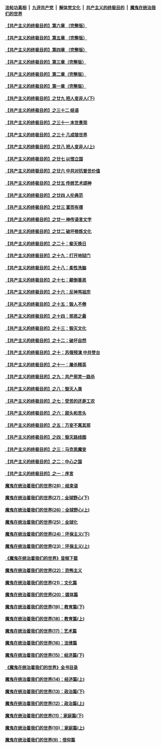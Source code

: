 ####  [法轮功真相](../../../../basic/blob/master/README.md?t=06010431) &nbsp;|&nbsp; [九评共产党](../../../../9ping.md/blob/master/README.md?t=06010431) &nbsp;|&nbsp; [解体党文化](../../../../jtdwh.md/blob/master/README.md?t=06010431)  &nbsp;|&nbsp; [共产主义的终极目的](../../../../gczydzjmd.md/blob/master/README.md?t=06010431) &nbsp;|&nbsp; [魔鬼在统治我们的世界](../../../../mgztzwmdsj.md/blob/master/README.md?t=06010431) 

#### [【共产主义的终极目的】第六章 （完整版）](../pages/nsc422/n11428913.md?t=06010431) 

#### [【共产主义的终极目的】第五章 （完整版）](../pages/nsc422/n11428912.md?t=06010431) 

#### [【共产主义的终极目的】第四章 （完整版）](../pages/nsc422/n11428907.md?t=06010431) 

#### [【共产主义的终极目的】第三章（完整版）](../pages/nsc422/n11428848.md?t=06010431) 

#### [【共产主义的终极目的】第二章（完整版）](../pages/nsc422/n11428831.md?t=06010431) 

#### [【共产主义的终极目的】第一章（完整版）](../pages/nsc422/n11417651.md?t=06010431) 

#### [【共产主义的终极目的】之廿九 把人变非人(下)](../pages/nsc422/n11344140.md?t=06010431) 

#### [【共产主义的终极目的】之三十二 结语](../pages/nsc422/n11360535.md?t=06010431) 

#### [【共产主义的终极目的】之三十一 末世景观](../pages/nsc422/n11351129.md?t=06010431) 

#### [【共产主义的终极目的】之三十 几成狼世界](../pages/nsc422/n11348280.md?t=06010431) 

#### [【共产主义的终极目的】之廿八 把人变非人(上)](../pages/nsc422/n11340492.md?t=06010431) 

#### [【共产主义的终极目的】之廿七 以恨立国](../pages/nsc422/n11336944.md?t=06010431) 

#### [【共产主义的终极目的】之廿六 中共对抗普世价值](../pages/nsc422/n11324785.md?t=06010431) 

#### [【共产主义的终极目的】之廿五 传统艺术颂神](../pages/nsc422/n11296396.md?t=06010431) 

#### [【共产主义的终极目的】之廿四 人伦典范](../pages/nsc422/n11296397.md?t=06010431) 

#### [【共产主义的终极目的】之廿三 富而有德](../pages/nsc422/n11283598.md?t=06010431) 

#### [【共产主义的终极目的】之廿一 神传语言文字](../pages/nsc422/n11263265.md?t=06010431) 

#### [【共产主义的终极目的】之廿二 破坏修炼文化](../pages/nsc422/n11245728.md?t=06010431) 

#### [【共产主义的终极目的】之二十：偷天换日](../pages/nsc422/n11238846.md?t=06010431) 

#### [【共产主义的终极目的】之十九：打开地狱门](../pages/nsc422/n11206376.md?t=06010431) 

#### [【共产主义的终极目的】之十八：柔性洗脑](../pages/nsc422/n11199994.md?t=06010431) 

#### [【共产主义的终极目的】之十七：颠倒善恶](../pages/nsc422/n11179782.md?t=06010431) 

#### [【共产主义的终极目的】之十六：反神骂祖宗](../pages/nsc422/n11166798.md?t=06010431) 

#### [【共产主义的终极目的】之十五：毁人不倦](../pages/nsc422/n11166792.md?t=06010431) 

#### [【共产主义的终极目的】之十四：邪恶之最](../pages/nsc422/n11150249.md?t=06010431) 

#### [【共产主义的终极目的】之十三：毁灭文化](../pages/nsc422/n11135227.md?t=06010431) 

#### [【共产主义的终极目的】之十二：破坏自然](../pages/nsc422/n11135214.md?t=06010431) 

#### [【共产主义的终极目的】之十：苏俄预演 中共登台](../pages/nsc422/n11118424.md?t=06010431) 

#### [【共产主义的终极目的】之十一：屠杀精英](../pages/nsc422/n11118442.md?t=06010431) 

#### [【共产主义的终极目的】之九：共产邪灵一路杀](../pages/nsc422/n11114139.md?t=06010431) 

#### [【共产主义的终极目的】之八：毁灭人类](../pages/nsc422/n11108503.md?t=06010431) 

#### [【共产主义的终极目的】之七：受苦的还是工农](../pages/nsc422/n11101809.md?t=06010431) 

#### [【共产主义的终极目的】之六：甜头和苦头](../pages/nsc422/n11096971.md?t=06010431) 

#### [【共产主义的终极目的】之五：万变不离其邪](../pages/nsc422/n11091285.md?t=06010431) 

#### [【共产主义的终极目的】之四：毁灭路线图](../pages/nsc422/n11086284.md?t=06010431) 

#### [【共产主义的终极目的】之三：马克思魔变](../pages/nsc422/n11061941.md?t=06010431) 

#### [【共产主义的终极目的】之二：中心之国](../pages/nsc422/n11047728.md?t=06010431) 

#### [【共产主义的终极目的】之一：序言](../pages/nsc422/n11086077.md?t=06010431) 

#### [魔鬼在统治着我们的世界(28)：结束语](../pages/nsc422/n10936246.md?t=06010431) 

#### [魔鬼在统治着我们的世界(27)：全球野心(下)](../pages/nsc422/n10928319.md?t=06010431) 

#### [魔鬼在统治着我们的世界(26)：全球野心(上)](../pages/nsc422/n10900318.md?t=06010431) 

#### [魔鬼在统治着我们的世界(25)：全球化](../pages/nsc422/n10788205.md?t=06010431) 

#### [魔鬼在统治着我们的世界(24)：环保主义(下)](../pages/nsc422/n10695307.md?t=06010431) 

#### [魔鬼在统治着我们的世界(23)：环保主义(上)](../pages/nsc422/n10688613.md?t=06010431) 

#### [《魔鬼在统治着我们的世界》音频下载](../pages/nsc422/n10635553.md?t=06010431) 

#### [魔鬼在统治着我们的世界(22)：恐怖主义](../pages/nsc422/n10614727.md?t=06010431) 

#### [魔鬼在统治着我们的世界(21)：文化篇](../pages/nsc422/n10597706.md?t=06010431) 

#### [魔鬼在统治着我们的世界(20)：媒体篇](../pages/nsc422/n10586579.md?t=06010431) 

#### [魔鬼在统治着我们的世界(19)：教育篇(下)](../pages/nsc422/n10564808.md?t=06010431) 

#### [魔鬼在统治着我们的世界(18)：教育篇(上)](../pages/nsc422/n10526970.md?t=06010431) 

#### [魔鬼在统治着我们的世界(17)：艺术篇](../pages/nsc422/n10499093.md?t=06010431) 

#### [魔鬼在统治着我们的世界(16)：法律篇](../pages/nsc422/n10485969.md?t=06010431) 

#### [魔鬼在统治着我们的世界(15)：经济篇(下)](../pages/nsc422/n10469975.md?t=06010431) 

#### [《魔鬼在统治着我们的世界》全书目录](../pages/nsc422/n10464261.md?t=06010431) 

#### [魔鬼在统治着我们的世界(14)：经济篇(上)](../pages/nsc422/n10457370.md?t=06010431) 

#### [魔鬼在统治着我们的世界(13)：政治篇(下)](../pages/nsc422/n10448270.md?t=06010431) 

#### [魔鬼在统治着我们的世界(12)：政治篇(上)](../pages/nsc422/n10444576.md?t=06010431) 

#### [魔鬼在统治着我们的世界(11)：家庭篇(下)](../pages/nsc422/n10440961.md?t=06010431) 

#### [魔鬼在统治着我们的世界(10)：家庭篇(上)](../pages/nsc422/n10435448.md?t=06010431) 

#### [魔鬼在统治着我们的世界(9)：信仰篇](../pages/nsc422/n10432159.md?t=06010431) 

